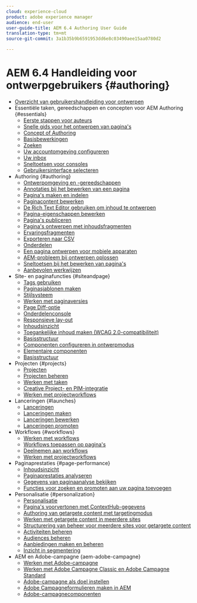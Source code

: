 ```yaml
---
cloud: experience-cloud
product: adobe experience manager
audience: end-user
user-guide-title: AEM 6.4 Authoring User Guide
translation-type: tm+mt
source-git-commit: 3a1b35b9b6591953dd6e8c03490aee15aa0780d2

---
```



# AEM 6.4 Handleiding voor ontwerpgebruikers {#authoring}

+ [Overzicht van gebruikershandleiding voor ontwerpen](home.md)
+ Essentiële taken, gereedschappen en concepten voor AEM Authoring {#essentials}
   + [Eerste stappen voor auteurs](first-steps.md)
   + [Snelle gids voor het ontwerpen van pagina&#39;s](qg-page-authoring.md)
   + [Concept of Authoring](author.md)
   + [Basisbewerkingen](basic-handling.md)
   + [Zoeken](search.md)
   + [Uw accountomgeving configureren](user-properties.md)
   + [Uw inbox](inbox.md)
   + [Sneltoetsen voor consoles](keyboard-shortcuts.md)
   + [Gebruikersinterface selecteren](select-ui.md)
+ Authoring {#authoring}
   + [Ontwerpomgeving en -gereedschappen](author-environment-tools.md)
   + [Annotaties bij het bewerken van een pagina](annotations.md)
   + [Pagina&#39;s maken en indelen](managing-pages.md)
   + [Paginacontent bewerken](editing-content.md)
   + [De Rich Text Editor gebruiken om inhoud te ontwerpen](rich-text-editor.md)
   + [Pagina-eigenschappen bewerken](editing-page-properties.md)
   + [Pagina&#39;s publiceren](publishing-pages.md)
   + [Pagina&#39;s ontwerpen met inhoudsfragmenten](content-fragments.md)
   + [Ervaringsfragmenten](experience-fragments.md)
   + [Exporteren naar CSV](csv-export.md)
   + [Onderdelen](default-components.md)
   + [Een pagina ontwerpen voor mobiele apparaten](mobile.md)
   + [AEM-probleem bij ontwerpen oplossen](troubleshooting.md)
   + [Sneltoetsen bij het bewerken van pagina&#39;s](page-authoring-keyboard-shortcuts.md)
   + [Aanbevolen werkwijzen](best-practices.md)
+ Site- en paginafuncties {#siteandpage}
   + [Tags gebruiken](tags.md)
   + [Paginasjablonen maken](templates.md)
   + [Stijlsysteem](style-system.md)
   + [Werken met paginaversies](working-with-page-versions.md)
   + [Page Diff-optie](page-diff.md)
   + [Onderdelenconsole](default-components-console.md)
   + [Responsieve lay-out](responsive-layout.md)
   + [Inhoudsinzicht](content-insights.md)
   + [Toegankelijke inhoud maken (WCAG 2.0-compatibiliteit)](creating-accessible-content.md)
   + [Basisstructuur](scaffolding.md)
   + [Componenten configureren in ontwerpmodus](default-components-designmode.md)
   + [Elementaire componenten](default-components-foundation.md)
   + [Basisstructuur](scaffolding.md)
+ Projecten {#projects}
   + [Projecten](projects.md)
   + [Projecten beheren](touch-ui-managing-projects.md)
   + [Werken met taken](task-content.md)
   + [Creative Project- en PIM-integratie](managing-product-information.md)
   + [Werken met projectworkflows](projects-with-workflows.md)
+ Lanceringen {#launches}
   + [Lanceringen](launches.md)
   + [Lanceringen maken](launches-creating.md)
   + [Lanceringen bewerken](launches-editing.md)
   + [Lanceringen promoten](launches-promoting.md)
+ Workflows {#workflows}
   + [Werken met workflows](workflows.md)
   + [Workflows toepassen op pagina&#39;s](workflows-applying.md)
   + [Deelnemen aan workflows](workflows-participating.md)
   + [Werken met projectworkflows](projects-with-workflows.md)
+ Paginaprestaties {#page-performance}
   + [Inhoudsinzicht](content-insights.md)
   + [Paginaprestaties analyseren](ci-analyze.md)
   + [Gegevens van paginaanalyse bekijken](pa-using.md)
   + [Functies voor zoeken en promoten aan uw pagina toevoegen](search-and-promote.md)
+ Personalisatie {#personalization}
   + [Personalisatie](personalization.md)
   + [Pagina&#39;s voorvertonen met ContextHub-gegevens](ch-previewing.md)
   + [Authoring van getargete content met targetingmodus](content-targeting-touch.md)
   + [Werken met getargete content in meerdere sites](multisite-support-targeted-content.md)
   + [Structurering van beheer voor meerdere sites voor getargete content](technical-multisite-targeted.md)
   + [Activiteiten beheren](activitylib.md)
   + [Audiences beheren](managing-audiences.md)
   + [Aanbiedingen maken en beheren](offerlib.md)
   + [Inzicht in segmentering](segmentation-overview.md)
+ AEM en Adobe-campagne {aem-adobe-campagne}
   + [Werken met Adobe-campagne](adobe-campaign.md)
   + [Werken met Adobe Campagne Classic en Adobe Campagne Standard](campaign.md)
   + [Adobe-campagne als doel instellen](target-adobe-campaign.md)
   + [Adobe Campagneformulieren maken in AEM](adobe-campaign-forms.md)
   + [Adobe-campagnecomponenten](adobe-campaign-components.md)